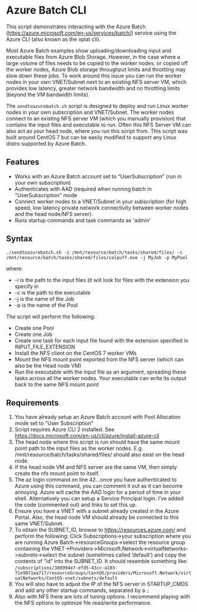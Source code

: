 # Azure Batch CLI     
This script demonstrates interacting with the Azure Batch (https://azure.microsoft.com/en-us/services/batch/) service using the Azure CLI (also known as the xplat cli). 

Most Azure Batch examples show uploading/downloading input and executable files from Azure Blob Storage. However, in the case where a large volume of files needs to be copied to the worker nodes, or copied off the worker nodes, Azure Blob storage throughput limits and throttling may slow down these jobs. To work around this issue you can run the worker nodes in your own VNET/Subnet next to an existing NFS server VM, which provides low latency, greater network bandwidth and no throttling limits (beyond the VM bandwidth limits). 

The `sendtoazurebatch.sh` script is designed to deploy and run Linux worker nodes in your own subscription and VNET/Subnet. The worker nodes connect to an existing NFS server VM (which you manually provision) that contains the input files and executable to run. Often this NFS Server VM can also act as your head node, where you run this script from. This script was built around CentOS 7 but can be easily modified to support any Linux distro supported by Azure Batch.

## Features
- Works with an Azure Batch account set to “UserSubscription” (run in your own subscription)
- Authenticates with AAD (required when running batch in "UserSubscription" mode
- Connect worker nodes to a VNET/Subnet in your subscription (for high speed, low latency private network connectivity between worker nodes and the head node/NFS server).
- Runs startup commands and task commands as 'admin'

## Syntax   
`./sendtoazurebatch.sh -i /mnt/resource/batch/tasks/shared/files/ -c /mnt/resource/batch/tasks/shared/files/calpuff.exe -j MyJob -p MyPool`

where:
- -i is the path to the input files (it will look for files with the extension you specify in 
- -c is the path to the executable
- -j is the name of the Job
- -p is the name of the Pool

The script will perform the following:

- Create one Pool
- Create one Job
- Create one task for each input file found with the extension specified in INPUT_FILE_EXTENSION
- Install the NFS client on the CentOS 7 worker VMs
- Mount the NFS mount point exported from the NFS server (which can also be the Head node VM)
- Run the executable with the input file as an argument, spreading these tasks across all the worker nodes. Your executable can write its output back to the same NFS mount point

## Requirements
1. You have already setup an Azure Batch account with Pool Allocation mode set to "User Subscription"
1. Script requires Azure CLI 2 installed. See https://docs.microsoft.com/en-us/cli/azure/install-azure-cli
1. The head node where this script is run should have the same mount point path to the input files as the worker nodes. E.g. /mnt/resource/batch/tasks/shared/files/ should also exist on the head node.
1. If the head node VM and NFS server are the same VM, then simply create the nfs mount point to itself. 
1.	The az login command on line 42...once you have authenticated to Azure using this command, you can comment it out as it can become annoying. Azure will cache the AAD login for a period of time in your shell. Alternatively you can setup a Service Principal login. I’ve added the code (commented out) and links to set this up. 
1.	Ensure you have a VNET with a subnet already created in the Azure Portal. Also, the head node VM should already be connected to this same VNET/Subnet.  
1.	To obtain the SUBNET_ID, browse to https://resources.azure.com/ and perform the following: Click Subscriptions->your subscription where you are running Azure Batch->resourceGroups->select the resource group containing the VNET->Providers->Microsoft.Network->virtualNetworks->subnets->select the subnet (sometimes called ‘default’) and copy the contents of “id” into the SUBNET_ID. It should resemble something like: `/subscriptions/388994e7-efd5-43cc-a103-71e9071ea717/resourceGroups/CentOS/providers/Microsoft.Network/virtualNetworks/CentOS-vnet/subnets/default`
1. You will also have to adjust the IP of the NFS server in STARTUP_CMDS and add any other startup commands, separated by a `;`
1. Also with NFS there are lots of tuning options. I recommend playing with the NFS options to optimize file read/write performance. 


